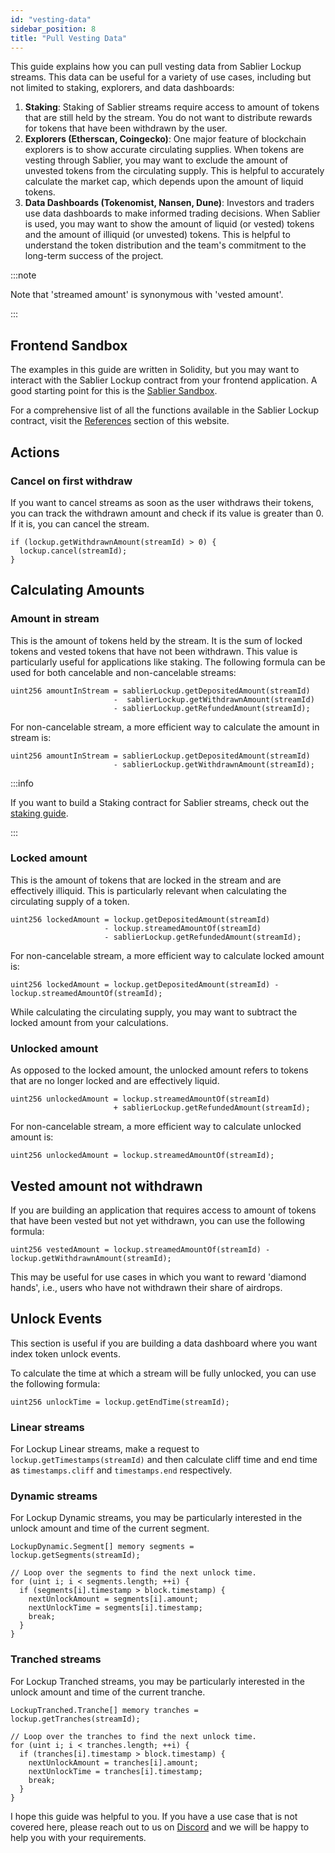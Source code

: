 ```yaml
---
id: "vesting-data"
sidebar_position: 8
title: "Pull Vesting Data"
---
```


This guide explains how you can pull vesting data from Sablier Lockup streams. This data can be useful for a variety of
use cases, including but not limited to staking, explorers, and data dashboards:

1. **Staking**: Staking of Sablier streams require access to amount of tokens that are still held by the stream. You do
   not want to distribute rewards for tokens that have been withdrawn by the user.
2. **Explorers (Etherscan, Coingecko)**: One major feature of blockchain explorers is to show accurate circulating
   supplies. When tokens are vesting through Sablier, you may want to exclude the amount of unvested tokens from the
   circulating supply. This is helpful to accurately calculate the market cap, which depends upon the amount of liquid
   tokens.
3. **Data Dashboards (Tokenomist, Nansen, Dune)**: Investors and traders use data dashboards to make informed trading
   decisions. When Sablier is used, you may want to show the amount of liquid (or vested) tokens and the amount of
   illiquid (or unvested) tokens. This is helpful to understand the token distribution and the team's commitment to the
   long-term success of the project.

:::note

Note that 'streamed amount' is synonymous with 'vested amount'.

:::

## Frontend Sandbox

The examples in this guide are written in Solidity, but you may want to interact with the Sablier Lockup contract from
your frontend application. A good starting point for this is the
[Sablier Sandbox](https://github.com/sablier-labs/sandbox).

For a comprehensive list of all the functions available in the Sablier Lockup contract, visit the
[References](/reference/overview) section of this website.

## Actions

### Cancel on first withdraw

If you want to cancel streams as soon as the user withdraws their tokens, you can track the withdrawn amount and check
if its value is greater than 0. If it is, you can cancel the stream.

```solidity
if (lockup.getWithdrawnAmount(streamId) > 0) {
  lockup.cancel(streamId);
}
```

## Calculating Amounts

### Amount in stream

This is the amount of tokens held by the stream. It is the sum of locked tokens and vested tokens that have not been
withdrawn. This value is particularly useful for applications like staking. The following formula can be used for both
cancelable and non-cancelable streams:

```solidity
uint256 amountInStream = sablierLockup.getDepositedAmount(streamId)
                       -  sablierLockup.getWithdrawnAmount(streamId)
                       - sablierLockup.getRefundedAmount(streamId);
```

For non-cancelable stream, a more efficient way to calculate the amount in stream is:

```solidity
uint256 amountInStream = sablierLockup.getDepositedAmount(streamId)
                       - sablierLockup.getWithdrawnAmount(streamId);
```

:::info

If you want to build a Staking contract for Sablier streams, check out the [staking guide](./staking/setup).

:::

### Locked amount

This is the amount of tokens that are locked in the stream and are effectively illiquid. This is particularly relevant
when calculating the circulating supply of a token.

```solidity
uint256 lockedAmount = lockup.getDepositedAmount(streamId)
                     - lockup.streamedAmountOf(streamId)
                     - sablierLockup.getRefundedAmount(streamId);
```

For non-cancelable stream, a more efficient way to calculate locked amount is:

```solidity
uint256 lockedAmount = lockup.getDepositedAmount(streamId) - lockup.streamedAmountOf(streamId);
```

While calculating the circulating supply, you may want to subtract the locked amount from your calculations.

### Unlocked amount

As opposed to the locked amount, the unlocked amount refers to tokens that are no longer locked and are effectively
liquid.

```solidity
uint256 unlockedAmount = lockup.streamedAmountOf(streamId)
                       + sablierLockup.getRefundedAmount(streamId);
```

For non-cancelable stream, a more efficient way to calculate unlocked amount is:

```solidity
uint256 unlockedAmount = lockup.streamedAmountOf(streamId);
```

## Vested amount not withdrawn

If you are building an application that requires access to amount of tokens that have been vested but not yet withdrawn,
you can use the following formula:

```solidity
uint256 vestedAmount = lockup.streamedAmountOf(streamId) - lockup.getWithdrawnAmount(streamId);
```

This may be useful for use cases in which you want to reward 'diamond hands', i.e., users who have not withdrawn their
share of airdrops.

## Unlock Events

This section is useful if you are building a data dashboard where you want index token unlock events.

To calculate the time at which a stream will be fully unlocked, you can use the following formula:

```solidity
uint256 unlockTime = lockup.getEndTime(streamId);
```

### Linear streams

For Lockup Linear streams, make a request to `lockup.getTimestamps(streamId)` and then calculate cliff time and end time
as `timestamps.cliff` and `timestamps.end` respectively.

### Dynamic streams

For Lockup Dynamic streams, you may be particularly interested in the unlock amount and time of the current segment.

```solidity
LockupDynamic.Segment[] memory segments = lockup.getSegments(streamId);

// Loop over the segments to find the next unlock time.
for (uint i; i < segments.length; ++i) {
  if (segments[i].timestamp > block.timestamp) {
    nextUnlockAmount = segments[i].amount;
    nextUnlockTime = segments[i].timestamp;
    break;
  }
}
```

### Tranched streams

For Lockup Tranched streams, you may be particularly interested in the unlock amount and time of the current tranche.

```solidity
LockupTranched.Tranche[] memory tranches = lockup.getTranches(streamId);

// Loop over the tranches to find the next unlock time.
for (uint i; i < tranches.length; ++i) {
  if (tranches[i].timestamp > block.timestamp) {
    nextUnlockAmount = tranches[i].amount;
    nextUnlockTime = tranches[i].timestamp;
    break;
  }
}
```

I hope this guide was helpful to you. If you have a use case that is not covered here, please reach out to us on
[Discord](https://discord.sablier.com) and we will be happy to help you with your requirements.
